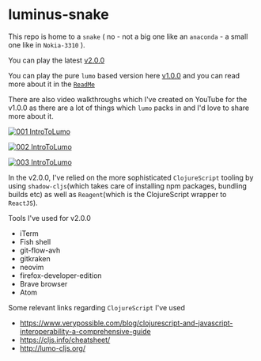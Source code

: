 # luminus-snake

This repo is home to a `snake` ( no - not a big one like an `anaconda` - a small one like in `Nokia-3310` ).

You can play the latest [v2.0.0](https://www.abhi18av.com/luminus-snake/public/index.html)

You can play the pure `lumo` based version here [v1.0.0](https://www.abhi18av.com/luminus-snake/v1.0/snake.html) and you can read more about it in the [`ReadMe`](https://github.com/abhi18av/luminus-snake/tree/master/v1.0)

There are also video walkthroughs which I've created on YouTube for the v1.0.0 as there are a lot of things which `lumo` packs in and I'd love to share more about it.

[![001 IntroToLumo](http://img.youtube.com/vi/tv9iTBaoaHA/0.jpg)](http://www.youtube.com/watch?v=tv9iTBaoaHA "001 IntroToLumo")

[![002 IntroToLumo](http://img.youtube.com/vi/_YoiPlCndek/0.jpg)](http://www.youtube.com/watch?v=_YoiPlCndek "002 IntroToLumo")


[![003 IntroToLumo](http://img.youtube.com/vi/vrdWAEoRdUk/0.jpg)](http://www.youtube.com/watch?v=vrdWAEoRdUk "003 IntroToLumo")


In the v2.0.0, I've relied on the more sophisticated `ClojureScript` tooling by using `shadow-cljs`(which takes care of installing npm packages, bundling builds etc) as well as `Reagent`(which is the ClojureScript wrapper to `ReactJS`).

Tools I've used for v2.0.0

- iTerm
- Fish shell
- git-flow-avh
- gitkraken
- neovim
- firefox-developer-edition
- Brave browser
- Atom


Some relevant links regarding `ClojureScript` I've used

- https://www.verypossible.com/blog/clojurescript-and-javascript-interoperability-a-comprehensive-guide
- https://cljs.info/cheatsheet/
- http://lumo-cljs.org/
